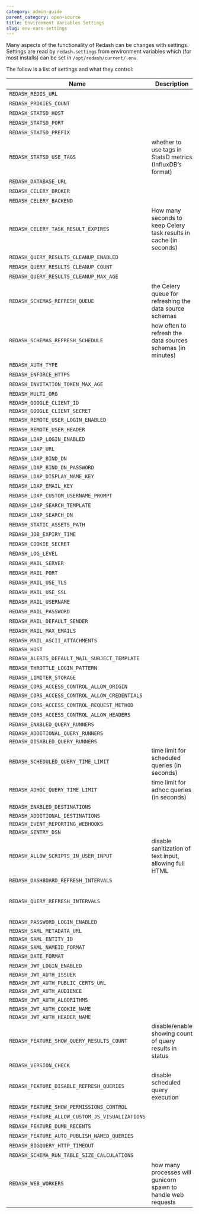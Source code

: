 ```yaml
---
category: admin-guide
parent_category: open-source
title: Environment Variables Settings
slug: env-vars-settings
---
```


Many aspects of the functionality of Redash can be changes with settings. Settings are read by `redash.settings` from environment variables which (for most installs) can be set in `/opt/redash/current/.env`.

The follow is a list of settings and what they control:

| Name                                            | Description                                                        | Default Value                                                                                                                              |
| ----------------------------------------------- | ------------------------------------------------------------------ | ------------------------------------------------------------------------------------------------------------------------------------------ |
| `REDASH_REDIS_URL`                              |                                                                    | “redis://localhost:6379/0”                                                                                                                 |
| `REDASH_PROXIES_COUNT`                          |                                                                    | 1                                                                                                                                          |
| `REDASH_STATSD_HOST`                            |                                                                    | 127.0.0.1                                                                                                                                  |
| `REDASH_STATSD_PORT`                            |                                                                    | 8125                                                                                                                                       |
| `REDASH_STATSD_PREFIX`                          |                                                                    | redash                                                                                                                                     |
| `REDASH_STATSD_USE_TAGS`                        | whether to use tags in StatsD metrics (InfluxDB’s format)          | false                                                                                                                                      |
| `REDASH_DATABASE_URL`                           |                                                                    | postgresql://postgres                                                                                                                      |
| `REDASH_CELERY_BROKER`                          |                                                                    | REDIS_URL                                                                                                                                  |
| `REDASH_CELERY_BACKEND`                         |                                                                    | CELERY_BROKER                                                                                                                              |
| `REDASH_CELERY_TASK_RESULT_EXPIRES`             | How many seconds to keep Celery task results in cache (in seconds) | 3600 \* 4                                                                                                                                  |
| `REDASH_QUERY_RESULTS_CLEANUP_ENABLED`          |                                                                    | true                                                                                                                                       |
| `REDASH_QUERY_RESULTS_CLEANUP_COUNT`            |                                                                    | 100                                                                                                                                        |
| `REDASH_QUERY_RESULTS_CLEANUP_MAX_AGE`          |                                                                    | 7                                                                                                                                          |
| `REDASH_SCHEMAS_REFRESH_QUEUE`                  | the Celery queue for refreshing the data source schemas            | celery                                                                                                                                     |
| `REDASH_SCHEMAS_REFRESH_SCHEDULE`               | how often to refresh the data sources schemas (in minutes)         | 30                                                                                                                                         |
| `REDASH_AUTH_TYPE`                              |                                                                    | api_key                                                                                                                                    |
| `REDASH_ENFORCE_HTTPS`                          |                                                                    | false                                                                                                                                      |
| `REDASH_INVITATION_TOKEN_MAX_AGE`               |                                                                    | 60 _ 60 _ 24 \* 7                                                                                                                          |
| `REDASH_MULTI_ORG`                              |                                                                    | false                                                                                                                                      |
| `REDASH_GOOGLE_CLIENT_ID`                       |                                                                    |                                                                                                                                            |
| `REDASH_GOOGLE_CLIENT_SECRET`                   |                                                                    |                                                                                                                                            |
| `REDASH_REMOTE_USER_LOGIN_ENABLED`              |                                                                    | false                                                                                                                                      |
| `REDASH_REMOTE_USER_HEADER`                     |                                                                    | X-Forwarded-Remote-User                                                                                                                    |
| `REDASH_LDAP_LOGIN_ENABLED`                     |                                                                    | false                                                                                                                                      |
| `REDASH_LDAP_URL`                               |                                                                    | None                                                                                                                                       |
| `REDASH_LDAP_BIND_DN`                           |                                                                    | None                                                                                                                                       |
| `REDASH_LDAP_BIND_DN_PASSWORD`                  |                                                                    |                                                                                                                                            |
| `REDASH_LDAP_DISPLAY_NAME_KEY`                  |                                                                    | displayName                                                                                                                                |
| `REDASH_LDAP_EMAIL_KEY`                         |                                                                    | mail                                                                                                                                       |
| `REDASH_LDAP_CUSTOM_USERNAME_PROMPT`            |                                                                    | LDAP/AD/SSO username:                                                                                                                      |
| `REDASH_LDAP_SEARCH_TEMPLATE`                   |                                                                    | (cn=%(username)s)                                                                                                                          |
| `REDASH_LDAP_SEARCH_DN`                         |                                                                    | REDASH_SEARCH_DN                                                                                                                           |
| `REDASH_STATIC_ASSETS_PATH`                     |                                                                    | ”../client/dist/”                                                                                                                          |
| `REDASH_JOB_EXPIRY_TIME`                        |                                                                    | 3600 \* 12                                                                                                                                 |
| `REDASH_COOKIE_SECRET`                          |                                                                    | c292a0a3aa32397cdb050e233733900f                                                                                                           |
| `REDASH_LOG_LEVEL`                              |                                                                    | INFO                                                                                                                                       |
| `REDASH_MAIL_SERVER`                            |                                                                    | localhost                                                                                                                                  |
| `REDASH_MAIL_PORT`                              |                                                                    | 25                                                                                                                                         |
| `REDASH_MAIL_USE_TLS`                           |                                                                    | false                                                                                                                                      |
| `REDASH_MAIL_USE_SSL`                           |                                                                    | false                                                                                                                                      |
| `REDASH_MAIL_USERNAME`                          |                                                                    | None                                                                                                                                       |
| `REDASH_MAIL_PASSWORD`                          |                                                                    | None                                                                                                                                       |
| `REDASH_MAIL_DEFAULT_SENDER`                    |                                                                    | None                                                                                                                                       |
| `REDASH_MAIL_MAX_EMAILS`                        |                                                                    | None                                                                                                                                       |
| `REDASH_MAIL_ASCII_ATTACHMENTS`                 |                                                                    | false                                                                                                                                      |
| `REDASH_HOST`                                   |                                                                    |                                                                                                                                            |
| `REDASH_ALERTS_DEFAULT_MAIL_SUBJECT_TEMPLATE`   |                                                                    | ({state}) {alert_name}                                                                                                                     |
| `REDASH_THROTTLE_LOGIN_PATTERN`                 |                                                                    | 50/hour                                                                                                                                    |
| `REDASH_LIMITER_STORAGE`                        |                                                                    | REDIS_URL                                                                                                                                  |
| `REDASH_CORS_ACCESS_CONTROL_ALLOW_ORIGIN`       |                                                                    |                                                                                                                                            |
| `REDASH_CORS_ACCESS_CONTROL_ALLOW_CREDENTIALS`  |                                                                    | false                                                                                                                                      |
| `REDASH_CORS_ACCESS_CONTROL_REQUEST_METHOD`     |                                                                    | GET, POST, PUT                                                                                                                             |
| `REDASH_CORS_ACCESS_CONTROL_ALLOW_HEADERS`      |                                                                    | Content-Type                                                                                                                               |
| `REDASH_ENABLED_QUERY_RUNNERS`                  |                                                                    | ”,”.join(default_query_runners)                                                                                                            |
| `REDASH_ADDITIONAL_QUERY_RUNNERS`               |                                                                    |                                                                                                                                            |
| `REDASH_DISABLED_QUERY_RUNNERS`                 |                                                                    |                                                                                                                                            |
| `REDASH_SCHEDULED_QUERY_TIME_LIMIT`             | time limit for scheduled queries (in seconds)                      | None                                                                                                                                       |
| `REDASH_ADHOC_QUERY_TIME_LIMIT`                 | time limit for adhoc queries (in seconds)                          | None                                                                                                                                       |
| `REDASH_ENABLED_DESTINATIONS`                   |                                                                    | ”,”.join(default_destinations)                                                                                                             |
| `REDASH_ADDITIONAL_DESTINATIONS`                |                                                                    |                                                                                                                                            |
| `REDASH_EVENT_REPORTING_WEBHOOKS`               |                                                                    |                                                                                                                                            |
| `REDASH_SENTRY_DSN`                             |                                                                    |                                                                                                                                            |
| `REDASH_ALLOW_SCRIPTS_IN_USER_INPUT`            | disable sanitization of text input, allowing full HTML             | false                                                                                                                                      |
| `REDASH_DASHBOARD_REFRESH_INTERVALS`            |                                                                    | 60,300,600,1800,3600,43200,86400                                                                                                           |
| `REDASH_QUERY_REFRESH_INTERVALS`                |                                                                    | 60, 300, 600, 900, 1800, 3600, 7200, 10800, 14400, 18000, 21600, 25200, 28800, 32400, 36000, 39600, 43200, 86400, 604800, 1209600, 2592000 |
| `REDASH_PASSWORD_LOGIN_ENABLED`                 |                                                                    | true                                                                                                                                       |
| `REDASH_SAML_METADATA_URL`                      |                                                                    |                                                                                                                                            |
| `REDASH_SAML_ENTITY_ID`                         |                                                                    |                                                                                                                                            |
| `REDASH_SAML_NAMEID_FORMAT`                     |                                                                    |                                                                                                                                            |
| `REDASH_DATE_FORMAT`                            |                                                                    | DD/MM/YY                                                                                                                                   |
| `REDASH_JWT_LOGIN_ENABLED`                      |                                                                    | false                                                                                                                                      |
| `REDASH_JWT_AUTH_ISSUER`                        |                                                                    |                                                                                                                                            |
| `REDASH_JWT_AUTH_PUBLIC_CERTS_URL`              |                                                                    |                                                                                                                                            |
| `REDASH_JWT_AUTH_AUDIENCE`                      |                                                                    |                                                                                                                                            |
| `REDASH_JWT_AUTH_ALGORITHMS`                    |                                                                    | HS256,RS256,ES256                                                                                                                          |
| `REDASH_JWT_AUTH_COOKIE_NAME`                   |                                                                    |                                                                                                                                            |
| `REDASH_JWT_AUTH_HEADER_NAME`                   |                                                                    |                                                                                                                                            |
| `REDASH_FEATURE_SHOW_QUERY_RESULTS_COUNT`       | disable/enable showing count of query results in status            | true                                                                                                                                       |
| `REDASH_VERSION_CHECK`                          |                                                                    | true                                                                                                                                       |
| `REDASH_FEATURE_DISABLE_REFRESH_QUERIES`        | disable scheduled query execution                                  | false                                                                                                                                      |
| `REDASH_FEATURE_SHOW_PERMISSIONS_CONTROL`       |                                                                    | false                                                                                                                                      |
| `REDASH_FEATURE_ALLOW_CUSTOM_JS_VISUALIZATIONS` |                                                                    | false                                                                                                                                      |
| `REDASH_FEATURE_DUMB_RECENTS`                   |                                                                    | false                                                                                                                                      |
| `REDASH_FEATURE_AUTO_PUBLISH_NAMED_QUERIES`     |                                                                    | true                                                                                                                                       |
| `REDASH_BIGQUERY_HTTP_TIMEOUT`                  |                                                                    | 600                                                                                                                                        |
| `REDASH_SCHEMA_RUN_TABLE_SIZE_CALCULATIONS`     |                                                                    | false                                                                                                                                      |
| `REDASH_WEB_WORKERS`                            |   how many processes will gunicorn spawn to handle web requests                                                                 | 4                                                                                                                                      |
